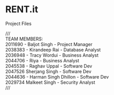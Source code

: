 # RENT.it
Project Files

/// <br />
TEAM MEMBERS:<br />
2011690 - Baljot Singh - Project Manager <br />
2038383 - Kirandeep Rai - Database Analyst <br />
2036948 - Tracy Wordui - Business Analyst <br />
2044706	- Riya - Business Analyst <br />
2045538 - Raghav Uppal - Software Dev <br />
2047526	Sherjang Singh - Software Dev <br />
2044636	- Harman Singh Dhillon	- Software Dev <br />
2029734	Malkeet Singh	- Security Analyst <br />
///
